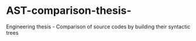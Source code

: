 # AST-comparison-thesis-
Engineering thesis - Comparison of source codes by building their syntactic trees
